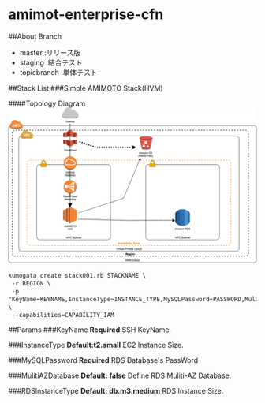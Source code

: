 # amimot-enterprise-cfn
##About Branch

- master :リリース版
- staging :結合テスト
- topicbranch :単体テスト

##Stack List
###Simple AMIMOTO Stack(HVM)

####Topology Diagram
![Topology Diagram](img/stack001.png "Topology Diagram")
```
kumogata create stack001.rb STACKNAME \
 -r REGION \
 -p "KeyName=KEYNAME,InstanceType=INSTANCE_TYPE,MySQLPassword=PASSWORD,MulitiAZDatabase=TRUEorFALSE,RDSInstanceType=RDS_INSTANCE_TYPE" \
 --capabilities=CAPABILITY_IAM
```


##Params
###KeyName
**Required**
SSH KeyName.

###InstanceType
**Default:t2.small**
EC2 Instance Size.

###MySQLPassword
**Required**
RDS Database's PassWord

###MulitiAZDatabase
**Default: false**
Define RDS Muliti-AZ Database.

###RDSInstanceType
**Default: db.m3.medium**
RDS Instance Size.
